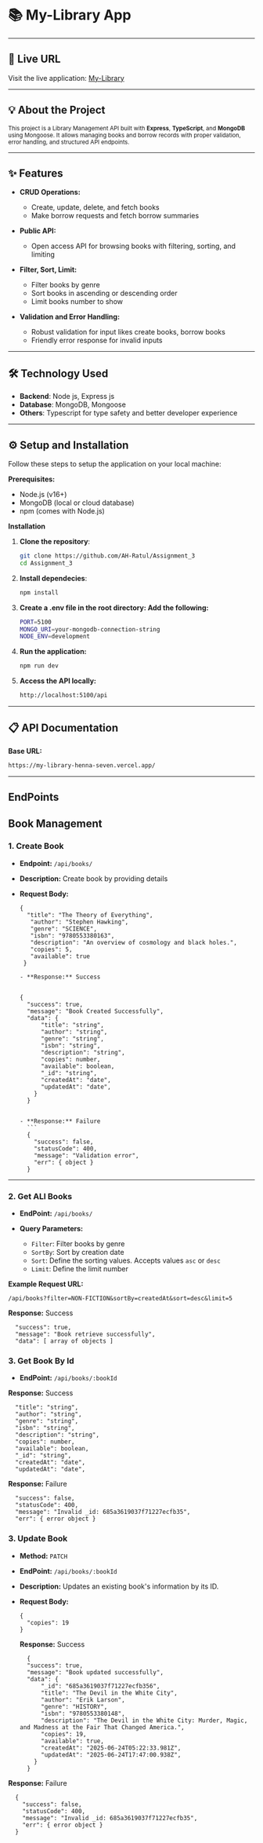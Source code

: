 # 📚 My-Library App

---

## 🚀 Live URL

Visit the live application: [My-Library](https://my-library-henna-seven.vercel.app/)

---

## 💡 About the Project

<small>
This project is a Library Management API built with <strong>Express</strong>, <strong>TypeScript</strong>, and <strong>MongoDB</strong> using Mongoose.  
It allows managing books and borrow records with proper validation, error handling, and structured API endpoints.
</small>

---

## ✨ Features

- **CRUD Operations:**
  - Create, update, delete, and fetch books
  - Make borrow requests and fetch borrow summaries

- **Public API:**
  - Open access API for browsing books with filtering, sorting, and limiting

- **Filter, Sort, Limit:**
  - Filter books by genre
  - Sort books in ascending or descending order
  - Limit books number to show

- **Validation and Error Handling:**
  - Robust validation for input likes create books, borrow books
  - Friendly error response for invalid inputs

---

## 🛠 Technology Used

- **Backend**: Node js, Express js
- **Database**: MongoDB, Mongoose
- **Others**: Typescript for type safety and better developer experience

---

## ⚙ Setup and Installation

Follow these steps to setup the application on your local machine:

**Prerequisites:**

- Node.js (v16+)
- MongoDB (local or cloud database)
- npm (comes with Node.js)

**Installation**

1. **Clone the repository**:

   ```bash
   git clone https://github.com/AH-Ratul/Assignment_3
   cd Assignment_3

2. **Install dependecies**:

   ```bash
   npm install

3. **Create a .env file in the root directory: Add the following:**

   ```bash
   PORT=5100
   MONGO_URI=your-mongodb-connection-string
   NODE_ENV=development

4. **Run the application:**

   ```bash
   npm run dev

5. **Access the API locally:**

   ```bash
   http://localhost:5100/api

---

## 📋 API Documentation

**Base URL:**

```bash
https://my-library-henna-seven.vercel.app/
```
---

## EndPoints

## Book Management

### 1. Create Book

  - **Endpoint:** ``` /api/books/ ```
  - **Description:** Create book by providing details
  - **Request Body:**
     
     ```
     {
       "title": "The Theory of Everything",
        "author": "Stephen Hawking",
        "genre": "SCIENCE",
        "isbn": "9780553380163",
        "description": "An overview of cosmology and black holes.",
        "copies": 5,
        "available": true
      }
     
    - **Response:** Success
      
      ```
        {
          "success": true,
          "message": "Book Created Successfully",
          "data": {
              "title": "string",
              "author": "string",
              "genre": "string",
              "isbn": "string",
              "description": "string",
              "copies": number,
              "available": boolean,
              "_id": "string",
              "createdAt": "date",
              "updatedAt": "date",
            }
          }
      ```

      - **Response:** Failure
        ```
        {
          "success": false,
          "statusCode": 400,
          "message": "Validation error",
          "err": { object }
        }

---

### 2. Get ALl Books

  - **EndPoint:**  ``` /api/books/ ```
    
  - **Query Parameters:**
      - ```Filter```: Filter books by genre
      - ```SortBy```: Sort by creation date
      - ```Sort```: Define the sorting values. Accepts values ```asc``` or ```desc```
      - ```Limit```: Define the limit number
    
  **Example Request URL:**
  
  ```/api/books?filter=NON-FICTION&sortBy=createdAt&sort=desc&limit=5```
     
  **Response:** Success

  ```
    "success": true,
    "message": "Book retrieve successfully",
    "data": [ array of objects ]
  ```

### 3. Get Book By Id

- **EndPoint:** ``` /api/books/:bookId ```

**Response:** Success

  ```
    "title": "string",
    "author": "string",
    "genre": "string",
    "isbn": "string",
    "description": "string",
    "copies": number,
    "available": boolean,
    "_id": "string",
    "createdAt": "date",
    "updatedAt": "date",
  ```

**Response:** Failure
  ```
    "success": false,
    "statusCode": 400,
    "message": "Invalid _id: 685a3619037f71227ecfb35",
    "err": { error object }
  ```

### 3. Update Book

- **Method:** ```PATCH```
- **EndPoint:** ``` /api/books/:bookId ```
- **Description:** Updates an existing book's information by its ID.
- **Request Body:**
  
  ```
  {
    "copies": 19
  }
  ```

  **Response:** Success

    ```
      {
      "success": true,
      "message": "Book updated successfully",
      "data": {
          "_id": "685a3619037f71227ecfb356",
          "title": "The Devil in the White City",
          "author": "Erik Larson",
          "genre": "HISTORY",
          "isbn": "9780553380148",
          "description": "The Devil in the White City: Murder, Magic, and Madness at the Fair That Changed America.",
          "copies": 19,
          "available": true,
          "createdAt": "2025-06-24T05:22:33.981Z",
          "updatedAt": "2025-06-24T17:47:00.938Z",
        }
      }
    ```

**Response:** Failure
  ```
    {
      "success": false,
      "statusCode": 400,
      "message": "Invalid _id: 685a3619037f71227ecfb35",
      "err": { error object }
    }
  ```




